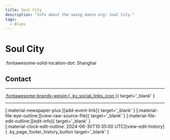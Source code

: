 ```yaml
---
title: Soul City
description: "Info about the swing dance org: Soul City."
tags:
  - Blues
---
```


# Soul City

:fontawesome-solid-location-dot: Shanghai  


## Contact


---

 [:fontawesome-brands-weixin:{ .ky_social_links_icon }](# "Soul City"){ target='_blank' }

---

<div class="ky_page_footer" markdown>
<div class="ky_page_footer_trailing" markdown="span">
[:material-newspaper-plus:][add-event-link]{ target='_blank' }
[:material-file-eye-outline:][view-raw-source-file]{ target='_blank' }
[:material-file-edit-outline:][edit-info]{ target='_blank' }
</div>
<div class="ky_page_footer_leading" markdown="span">
[:material-clock-edit-outline: 2024-06-30T10:35:00 UTC][view-edit-history]{ .ky_page_footer_history_button target='_blank' }
</div>
</div>

[add-event-link]: https://github.com/swingdance/events/issues/new?assignees=&labels=add+event&projects=&template=02-add_entity.yml&title=%5Bzh_CN%5D%20%3CName%3E&region=zh_CN&province=Shanghai&city=Shanghai&org_id=soul-city "Add Event"
[view-raw-source-file]: https://github.com/swingdance/orgs/blob/main/zh_CN/soul-city.json "View Raw Source File"
[edit-info]: https://github.com/swingdance/orgs/issues/new?assignees=&labels=update+org&projects=&template=03-update_entity.yml&title=%5Bzh_CN%5D%20Soul%20City&region=zh_CN&id=soul-city&name=Soul%20City "Edit Info"

[view-edit-history]: https://github.com/swingdance/orgs/commits/main/zh_CN/soul-city.json "View Edit History"
